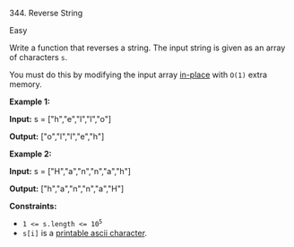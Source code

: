 ﻿344\. Reverse String

Easy

Write a function that reverses a string. The input string is given as an array of characters `s`.

You must do this by modifying the input array [in-place](https://en.wikipedia.org/wiki/In-place_algorithm) with `O(1)` extra memory.

**Example 1:**

**Input:** s = \["h","e","l","l","o"\]

**Output:** \["o","l","l","e","h"\]

**Example 2:**

**Input:** s = \["H","a","n","n","a","h"\]

**Output:** \["h","a","n","n","a","H"\]

**Constraints:**

*   <code>1 <= s.length <= 10<sup>5</sup></code>
*   `s[i]` is a [printable ascii character](https://en.wikipedia.org/wiki/ASCII#Printable_characters).